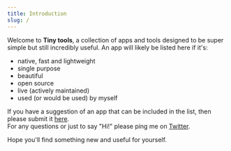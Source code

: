 ```yaml
---
title: Introduction
slug: /
---
```

Welcome to **Tiny tools**, a collection of apps and tools designed to be super simple but still incredibly useful.  An app will likely be listed here if it's:
- native, fast and lightweight
- single purpose
- beautiful
- open source
- live (actively maintained)
- used (or would be used) by myself

If you have a suggestion of an app that can be included in the list, then please submit it [here](https://airtable.com/shr5X8eog0uy8Ab1K).  
For any questions or just to say "Hi!" please ping me on [Twitter](https://twitter.com/tinytools_club).

Hope you'll find something new and useful for yourself.
